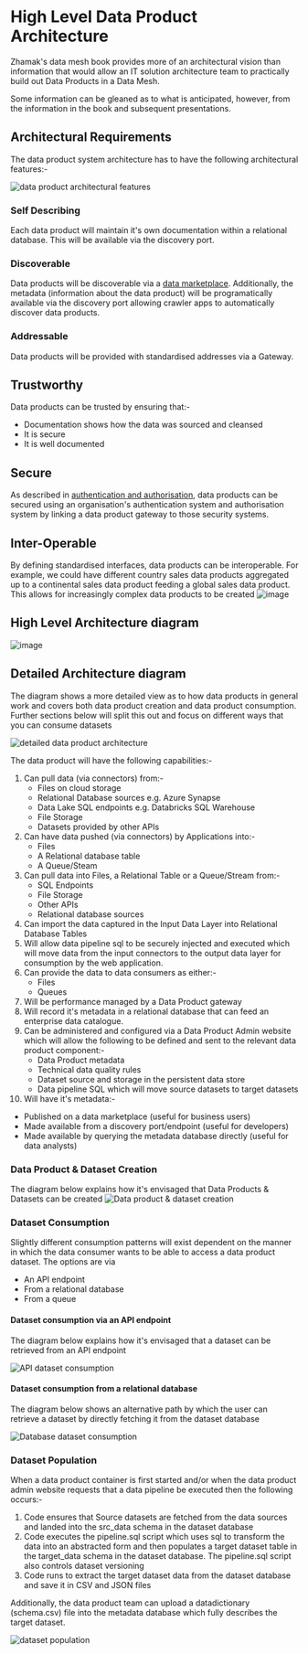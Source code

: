 # High Level Data Product Architecture

Zhamak's data mesh book provides more of an architectural vision than information that would allow an IT solution architecture team to practically build out Data Products in a Data Mesh.

Some information can be gleaned as to what is anticipated, however, from the information in the book and subsequent presentations.

## Architectural Requirements

The data product system architecture has to have the following architectural features:-

![data product architectural features](dp-architectural-features.png)

### Self Describing 
Each data product will maintain it's own documentation within a relational database. This will be available via the discovery port.

### Discoverable
Data products will be discoverable via a [data marketplace](data-marketplace.md). Additionally, the metadata (information about the data product) will be programatically available via the discovery port allowing crawler apps to automatically discover data products.

### Addressable
Data products will be provided with standardised addresses via a Gateway.

## Trustworthy
Data products can be trusted by ensuring that:-
* Documentation shows how the data was sourced and cleansed
* It is secure
* It is well documented

## Secure
As described in [authentication and authorisation](dp-authentication.md), data products can be secured using an organisation's authentication system and authorisation system by linking a data product gateway to those security systems.

## Inter-Operable
By defining standardised interfaces, data products can be interoperable. 
For example, we could have different country sales data products aggregated up to a continental sales data product  feeding a 
global sales data product. This allows for increasingly complex data products to be created
![image](dp-interoperability.png)

## High Level Architecture diagram
![image](dp-layer-architecture.png)

## Detailed Architecture diagram

The diagram shows a more detailed view as to how data products in general work and covers both data product creation and data product consumption.
Further sections below will split this out and focus on different ways that you can consume datasets

![detailed data product architecture](detailed-dp-architecture-overview.png)

The data product will have the following capabilities:-
1. Can pull data (via connectors) from:-
   * Files on cloud storage
   * Relational Database sources e.g. Azure Synapse
   * Data Lake SQL endpoints e.g. Databricks SQL Warehouse
   * File Storage
   * Datasets provided by other APIs
2. Can have data pushed (via connectors) by Applications into:-
   * Files
   * A Relational database table
   * A Queue/Steam
3. Can pull data into Files, a Relational Table or a Queue/Stream from:- 
   * SQL Endpoints
   * File Storage
   * Other APIs
   * Relational database sources
4. Can import the data captured in the Input Data Layer into Relational Database Tables 
5. Will allow data pipeline sql to be securely injected and executed which will move data from the input connectors to the output data layer for consumption by the web application.
6. Can provide the data to data consumers as either:-
   * Files
   * Queues
7. Will be performance managed by a Data Product gateway
8. Will record it's metadata in a relational database that can feed an enterprise data catalogue.
9. Can be administered and configured via a Data Product Admin website which will allow the following to be defined and sent to the relevant data product component:-
   * Data Product metadata
   * Technical data quality rules
   * Dataset source and storage in the persistent data store
   * Data pipeline SQL which will move source datasets to target datasets
10. Will have it's metadata:-
   * Published on a data marketplace (useful for business users)
   * Made available from a discovery port/endpoint (useful for developers)
   * Made available by querying the metadata database directly (useful for data analysts)

### Data Product & Dataset Creation

The diagram below explains how it's envisaged that Data Products & Datasets can be created
![Data product & dataset creation](data-product-creation.png)

### Dataset Consumption
Slightly different consumption patterns will exist dependent on the manner in which the data consumer wants to be able to access a data product dataset.
The options are via
* An API endpoint
* From a relational database
* From a queue

#### Dataset consumption via an API endpoint
The diagram below explains how it's envisaged that a dataset can be retrieved from an API endpoint

![API dataset consumption](api-dataset-consumption.png)

#### Dataset consumption from a relational database
The diagram below shows an alternative path by which the user can retrieve a dataset by directly fetching it from the dataset database

![Database dataset consumption](database-dataset-consumption.png)

### Dataset Population

When a data product container is first started and/or when the data product admin website requests that a data pipeline be executed then the following occurs:-

1. Code ensures that Source datasets are fetched from the data sources and landed into the src_data schema in the dataset database
2. Code executes the pipeline.sql script which uses sql to transform the data into an abstracted form and then populates a target dataset table in the target_data schema in the dataset database. The pipeline.sql script also controls dataset versioning
3. Code runs to extract the target dataset data from the dataset database and save it in CSV and JSON files

Additionally, the data product team can upload a datadictionary (schema.csv) file into the metadata database which fully describes the target dataset.

![dataset population](dataset-population.png)
